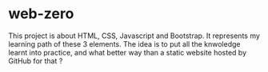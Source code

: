 # web-zero

This project is about HTML, CSS, Javascript and Bootstrap. It represents my learning path of these 3 elements.
The idea is to put all the knwoledge learnt into practice, and what better way than a static website hosted by GitHub for that ?
